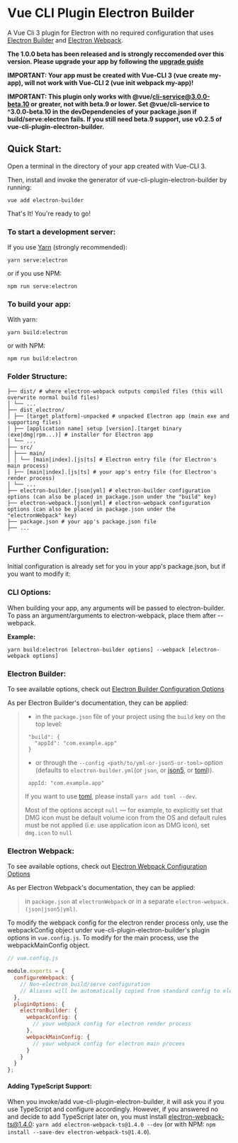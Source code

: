 # Vue CLI Plugin Electron Builder

A Vue Cli 3 plugin for Electron with no required configuration that uses [Electron Builder](https://www.electron.build/) and [Electron Webpack](https://webpack.electron.build/).

**The 1.0.0 beta has been released and is strongly reccomended over this version. Please upgrade your app by following the [upgrade guide](https://nklayman.github.io/vue-cli-plugin-electron-builder/)**


**IMPORTANT: Your app must be created with Vue-CLI 3 (vue create my-app), will not work with Vue-CLI 2 (vue init webpack my-app)!**

**IMPORTANT: This plugin only works with @vue/cli-service@3.0.0-beta.10 or greater, not with beta.9 or lower. Set @vue/cli-service to ^3.0.0-beta.10 in the devDependencies of your package.json if build/serve:electron fails. If you still need beta.9 support, use v0.2.5 of vue-cli-plugin-electron-builder.**

## Quick Start:

Open a terminal in the directory of your app created with Vue-CLI 3.

Then, install and invoke the generator of vue-cli-plugin-electron-builder by running:

`vue add electron-builder`

That's It! You're ready to go!

### To start a development server:

If you use [Yarn](https://yarnpkg.com/en/) (strongly recommended):

`yarn serve:electron`

or if you use NPM:

`npm run serve:electron`

### To build your app:

With yarn:

`yarn build:electron`

or with NPM:

`npm run build:electron`

### Folder Structure:

```
├── dist/ # where electron-webpack outputs compiled files (this will overwrite normal build files)
│ └── ...
├── dist_electron/
│ ├── [target platform]-unpacked # unpacked Electron app (main exe and supporting files)
│ ├── [application name] setup [version].[target binary (exe|dmg|rpm...)] # installer for Electron app
│ └── ...
├── src/
│ ├─── main/
│ │ └── [main|index].[js|ts] # Electron entry file (for Electron's main process)
│ ├── [main|index].[js|ts] # your app's entry file (for Electron's render process)
│ └── ...
├── electron-builder.[json|yml] # electron-builder configuration options (can also be placed in package.json under the "build" key)
├── electron-webpack.[json|yml] # electron-webpack configuration options (can also be placed in package.json under the "electronWebpack" key)
├── package.json # your app's package.json file
├── ...
```

## Further Configuration:

Initial configuration is already set for you in your app's package.json, but if you want to modify it:

### CLI Options:

When building your app, any arguments will be passed to electron-builder. To pass an argument/arguments to electron-webpack, place them after --webpack.

**Example:**

`yarn build:electron [electron-builder options] --webpack [electron-webpack options]`

### Electron Builder:

To see available options, check out [Electron Builder Configuration Options](https://www.electron.build/configuration/configuration)

As per Electron Builder's documentation, they can be applied:

> * in the `package.json` file of your project using the `build` key on the top level:
>
> ```
>  "build": {
>    "appId": "com.example.app"
>  }
> ```
>
> * or through the `--config <path/to/yml-or-json5-or-toml>` option (defaults to `electron-builder.yml`(or `json`, or [json5](http://json5.org/), or [toml](https://github.com/toml-lang/toml))).
>
> ```
>  appId: "com.example.app"
> ```
>
> If you want to use [toml](https://en.wikipedia.org/wiki/TOML), please install `yarn add toml --dev`.
>
> Most of the options accept `null` — for example, to explicitly set that DMG icon must be default volume icon from the OS and default rules must be not applied (i.e. use application icon as DMG icon), set `dmg.icon` to `null`

### Electron Webpack:

To see available options, check out [Electron Webpack Configuration Options](https://webpack.electron.build/configuration)

As per Electron Webpack's documentation, they can be applied:

> in `package.json` at `electronWebpack` or in a separate `electron-webpack.(json|json5|yml)`.

To modify the webpack config for the electron render process only, use the webpackConfig object under vue-cli-plugin-electron-builder's plugin options in `vue.config.js`. To modify for the main process, use the webpackMainConfig object.

```javascript
// vue.config.js

module.exports = {
  configureWebpack: {
    // Non-electron build/serve configuration
    // Aliases will be automatically copied from standard config to electron render config
  },
  pluginOptions: {
    electronBuilder: {
      webpackConfig: {
        // your webpack config for electron render process
      },
      webpackMainConfig: {
        // your webpack config for electron main procees
      }
    }
  }
};
```

#### Adding TypeScript Support:

When you invoke/add vue-cli-plugin-electron-builder, it will ask you if you use TypeScript and configure accordingly. However, if you answered no and decide to add TypeScript later on, you must install electron-webpack-ts@1.4.0: `yarn add electron-webpack-ts@1.4.0 --dev` (or with NPM: `npm install --save-dev electron-webpack-ts@1.4.0`).
